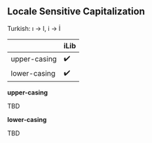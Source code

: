 ## Locale Sensitive Capitalization

Turkish: ı -> I, i -> İ

| | iLib |
| --- | --- |
| upper-casing | :heavy_check_mark: |
| lower-casing | :heavy_check_mark: |

**upper-casing**

TBD

**lower-casing**

TBD
